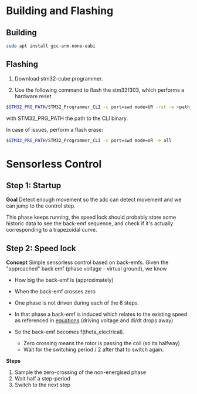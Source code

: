 # Building and Flashing
## Building
```bash
sudo apt install gcc-arm-none-eabi
```
## Flashing
1. Download stm32-cube programmer.

2. Use the following command to flash the stm32f303, which performs a hardware reset
```bash
$STM32_PRG_PATH/STM32_Programmer_CLI -c port=swd mode=UR -rst -w <path_to_binary> 0x08000000
```
with STM32_PRG_PATH the path to the CLI binary.

In case of issues, perform a flash erase:
```bash
$STM32_PRG_PATH/STM32_Programmer_CLI -c port=swd mode=UR -e all
```

# Sensorless Control
## Step 1: Startup
**Goal**
Detect enough movement so the adc can detect movement and we can jump to the control step.

This phase keeps running, the speed lock should probably store some historic data to see the back-emf sequence, and check if it's actually corresponding to a trapezoidal curve.
## Step 2: Speed lock
**Concept**
Simple sensorless control based on back-emfs.
Given the "approached" back emf (phase voltage - virtual ground), we know 
- How big the back-emf is (approximately)
- When the back-emf crosses zero

- One phase is not driven during each of the 6 steps.
- In that phase a back-emf is induced which relates to the existing speed as referenced in [equations](https://github.com/igorwolfs/bldc-hw/blob/main/rev_1/resources/motor.ipynb) (driving voltage and di/dt drops away)
- So the back-emf becomes f(theta_electrical).
	- Zero crossing means the rotor is passing the coil (so its halfway)
	- Wait for the switching period / 2 after that to switch again.

**Steps**

1. Sample the zero-crossing of the non-energised phase
2. Wait half a step-period
3. Switch to the next step
